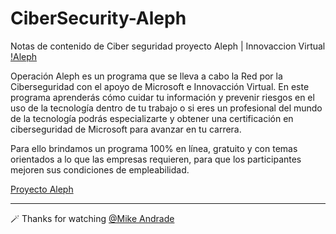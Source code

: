 # CiberSecurity-Aleph
Notas de contenido de Ciber seguridad proyecto Aleph  | Innovaccion Virtual
[!Aleph](https://innovaccionvirtual.my.canva.site/fc/images/81496202b12b2930a0dabe8ab943e88d.png)

Operación Aleph es un programa que se lleva a cabo la Red por la Ciberseguridad con el apoyo de Microsoft e Innovacción Virtual. En este programa aprenderás cómo cuidar tu información y prevenir riesgos en el uso de la tecnología dentro de tu trabajo o si eres un profesional del mundo de la tecnología podrás especializarte y obtener una certificación en ciberseguridad de Microsoft para avanzar en tu carrera.



Para ello brindamos un programa 100% en línea, gratuito y con temas orientados a lo que las empresas requieren, para que los participantes mejoren sus condiciones de empleabilidad.

[Proyecto Aleph](https://innovaccionvirtual.my.canva.site/fc)

---

🪄 Thanks for watching [@Mike Andrade](https://github.com/Mike-std-cpu)
